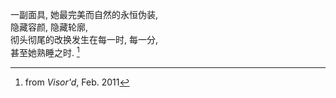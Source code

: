 一副面具, 她最完美而自然的永恒伪装,
<br>
隐藏容颜, 隐藏轮廓,
<br>
彻头彻尾的改换发生在每一时, 每一分,
<br>
甚至她熟睡之时. [^1]

[^1]: from _Visor'd_, Feb. 2011
